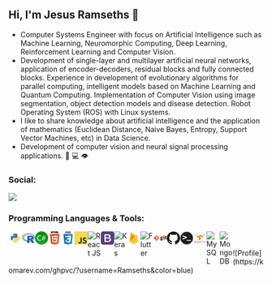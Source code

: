 ## Hi, I'm Jesus Ramseths 👋
* Computer Systems Engineer with focus on Artificial Intelligence such as Machine Learning, Neuromorphic Computing, Deep Learning, Reinforcement Learning and Computer Vision.
* Development of single-layer and multilayer artificial neural networks, application of encoder-decoders, residual blocks and fully connected blocks. Experience in development of evolutionary algorithms for parallel computing, intelligent models based on Machine Learning and Quantum Computing. Implementation of Computer Vision using image segmentation, object detection models and disease detection. Robot Operating System (ROS) with Linux systems.
* I like to share knowledge about artificial intelligence and the application of mathematics (Euclidean Distance, Naive Bayes, Entropy, Support Vector Machines, etc) in Data Science. 
* Development of computer vision and neural signal processing applications. 🧠 💻 👁️


### Social:

[<img align="left" width="22px" src="https://cdn.jsdelivr.net/npm/simple-icons@v3/icons/linkedin.svg" />][linkedin]


<br />

### Programming Languages & Tools:

<img align="left" alt="Python" width="26px" src="https://raw.githubusercontent.com/github/explore/80688e429a7d4ef2fca1e82350fe8e3517d3494d/topics/python/python.png" />
<img align="left" alt="R" width="26px" src="https://raw.githubusercontent.com/github/explore/80688e429a7d4ef2fca1e82350fe8e3517d3494d/topics/r/r.png" />
<img align="left" alt="C#" width="26px" src="https://raw.githubusercontent.com/github/explore/80688e429a7d4ef2fca1e82350fe8e3517d3494d/topics/csharp/csharp.png" />
<img align="left" alt="HTML5" width="26px" src="https://raw.githubusercontent.com/github/explore/80688e429a7d4ef2fca1e82350fe8e3517d3494d/topics/html/html.png" />
<img align="left" alt="CSS3" width="26px" src="https://raw.githubusercontent.com/github/explore/80688e429a7d4ef2fca1e82350fe8e3517d3494d/topics/css/css.png" />
<img align="left" alt="JavaScript" width="26px" src="https://raw.githubusercontent.com/github/explore/80688e429a7d4ef2fca1e82350fe8e3517d3494d/topics/javascript/javascript.png" />
<img align="left" alt="React JS" width="26px" src="https://upload.wikimedia.org/wikipedia/commons/thumb/4/47/React.svg/1200px-React.svg.png" />
<img align="left" alt="BootStrap" width="26px" src="https://raw.githubusercontent.com/github/explore/80688e429a7d4ef2fca1e82350fe8e3517d3494d/topics/bootstrap/bootstrap.png" />
<img align="left" alt="Keras" width="26px" src="https://upload.wikimedia.org/wikipedia/commons/thumb/a/ae/Keras_logo.svg/2048px-Keras_logo.svg.png" />
<img align="left" alt="Firebase" width="26px" src="https://raw.githubusercontent.com/github/explore/80688e429a7d4ef2fca1e82350fe8e3517d3494d/topics/firebase/firebase.png" />
<img align="left" alt="Flutter" width="26px" src="https://media-exp1.licdn.com/dms/image/C4D12AQEsRN4O-mHoFQ/article-cover_image-shrink_423_752/0/1557615607354?e=1652313600&v=beta&t=C1dzZ7mrV38HHzluOZxFCRvzYgMVH3imCG6PfW0F-Uc" />
<img align="left" alt="Git" width="26px" src="https://raw.githubusercontent.com/github/explore/80688e429a7d4ef2fca1e82350fe8e3517d3494d/topics/git/git.png" />
<img align="left" alt="GitHub" width="26px" src="https://raw.githubusercontent.com/github/explore/78df643247d429f6cc873026c0622819ad797942/topics/github/github.png" />
<img align="left" alt="Terminal" width="26px" src="https://raw.githubusercontent.com/github/explore/80688e429a7d4ef2fca1e82350fe8e3517d3494d/topics/terminal/terminal.png" />
<img align="left" alt="TensorFlow" width="26px" src="https://raw.githubusercontent.com/github/explore/80688e429a7d4ef2fca1e82350fe8e3517d3494d/topics/tensorflow/tensorflow.png" />
<img align="left" alt="MySQL" width="26px" src="http://pngimg.com/uploads/mysql/mysql_PNG23.png" />
<img align="left" alt="MongoDB" width="26px" src="https://cdn.goconqr.com/uploads/slide_property/image/269082/desktop_bb0d21bf-2876-45ab-9a69-b61855001587.png" />
<br />
<br />
![Profile](https://komarev.com/ghpvc/?username=Ramseths&color=blue)

[linkedin]: https://www.linkedin.com/in/ramseths/

